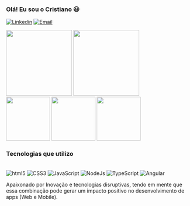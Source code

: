 ### Olá! Eu sou o Cristiano 😃

[![Linkedin](https://img.shields.io/badge/LinkedIn-0077B5?style=for-the-badge&logo=linkedin&logoColor=white)](https://www.linkedin.com/in/cristiano-pereira-de-ramos-84b5b1150/)
[![Email](https://img.shields.io/badge/Gmail-D14836?style=for-the-badge&logo=gmail&logoColor=white)](https://www.linkedin.com/in/cristiano-pereira-de-ramos-84b5b1150/)

<div align="">
    <img height="180em" src="https://github-readme-stats.vercel.app/api?username=CrisPer12&show_icons=true&include_all_commits=true&count_private=true&theme=algolia"/>
    <img height="180em" src="https://github-readme-stats.vercel.app/api/top-langs/?username=CrisPer12&layout=compact&langs_count=7&theme=algolia"/>   
</div>

<div>
    <img height="120em" src="https://github-readme-stats.vercel.app/api/pin/?username=CrisPer12&repo=plantmanager&theme=algolia" />
    <img height="120em" src="https://github-readme-stats.vercel.app/api/pin/?username=CrisPer12&repo=moveYouApp&theme=algolia" />
    <img height="120em" src="https://github-readme-stats.vercel.app/api/pin/?username=CrisPer12&repo=Proffy-Student&theme=algolia" />
</div>

### Tecnologias que utilizo
<div style="display: inline-block"><br/>
    <img align="center" alt="html5" src="https://img.shields.io/badge/HTML5-E34F26?style=for-the-badge&logo=html5&logoColor=white">
    <img align="center" alt="CSS3" src="https://img.shields.io/badge/CSS3-1572B6?style=for-the-badge&logo=css3&logoColor=white">
    <img align="center" alt="JavaScript" src="https://img.shields.io/badge/JavaScript-F7DF1E?style=for-the-badge&logo=javascript&logoColor=black">
    <img align="center" alt="NodeJs" src="https://img.shields.io/badge/Node.js-43853D?style=for-the-badge&logo=node.js&logoColor=white">
    <img align="center" alt="TypeScript" src="https://img.shields.io/badge/TypeScript-007ACC?style=for-the-badge&logo=typescript&logoColor=white">
    <img align="center" alt="Angular" src="https://img.shields.io/badge/Angular-DD0031?style=for-the-badge&logo=angular&logoColor=white">
</div>

<br>

Apaixonado por Inovação e tecnologias disruptivas, tendo em mente que essa combinação pode gerar um impacto positivo no desenvolvimento de apps (Web e Mobile).


